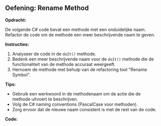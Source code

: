 ﻿## Oefening: Rename Method

**Opdracht:**

De volgende C# code bevat een methode met een onduidelijke naam. Refactor de code om de methode een meer beschrijvende naam te geven.

**Instructies:**

1. Analyseer de code in de `doIt()` methode.
2. Bedenk een meer beschrijvende naam voor de `doIt()` methode die de functionaliteit van de methode accuraat weergeeft.
3. Hernoem de methode met behulp van de refactoring tool "Rename Symbol".

**Tips:**

* Gebruik een werkwoord in de methodenaam om de actie die de methode uitvoert te beschrijven.
* Volg de C# naming conventions (PascalCase voor methoden).
* Zorg ervoor dat de nieuwe naam consistent is met de rest van de code.

**Code:**